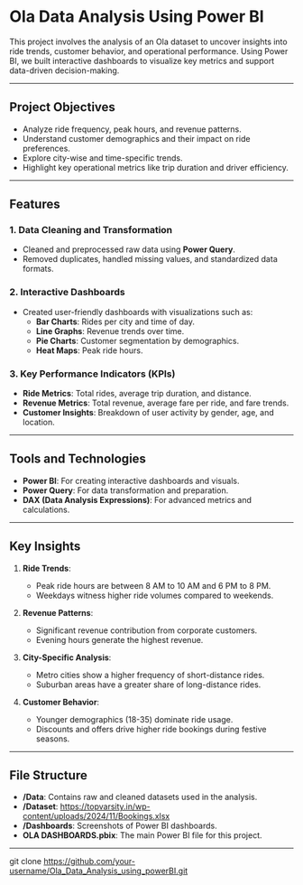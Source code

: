 # Ola Data Analysis Using Power BI

This project involves the analysis of an Ola dataset to uncover insights into ride trends, customer behavior, and operational performance. Using Power BI, we built interactive dashboards to visualize key metrics and support data-driven decision-making.

---

## Project Objectives

- Analyze ride frequency, peak hours, and revenue patterns.
- Understand customer demographics and their impact on ride preferences.
- Explore city-wise and time-specific trends.
- Highlight key operational metrics like trip duration and driver efficiency.

---

## Features

### 1. Data Cleaning and Transformation
- Cleaned and preprocessed raw data using **Power Query**.
- Removed duplicates, handled missing values, and standardized data formats.

### 2. Interactive Dashboards
- Created user-friendly dashboards with visualizations such as:
  - **Bar Charts**: Rides per city and time of day.
  - **Line Graphs**: Revenue trends over time.
  - **Pie Charts**: Customer segmentation by demographics.
  - **Heat Maps**: Peak ride hours.

### 3. Key Performance Indicators (KPIs)
- **Ride Metrics**: Total rides, average trip duration, and distance.
- **Revenue Metrics**: Total revenue, average fare per ride, and fare trends.
- **Customer Insights**: Breakdown of user activity by gender, age, and location.

---

## Tools and Technologies

- **Power BI**: For creating interactive dashboards and visuals.
- **Power Query**: For data transformation and preparation.
- **DAX (Data Analysis Expressions)**: For advanced metrics and calculations.

---

## Key Insights

1. **Ride Trends**:
   - Peak ride hours are between 8 AM to 10 AM and 6 PM to 8 PM.
   - Weekdays witness higher ride volumes compared to weekends.

2. **Revenue Patterns**:
   - Significant revenue contribution from corporate customers.
   - Evening hours generate the highest revenue.

3. **City-Specific Analysis**:
   - Metro cities show a higher frequency of short-distance rides.
   - Suburban areas have a greater share of long-distance rides.

4. **Customer Behavior**:
   - Younger demographics (18-35) dominate ride usage.
   - Discounts and offers drive higher ride bookings during festive seasons.

---

## File Structure

- **/Data**: Contains raw and cleaned datasets used in the analysis.
- **/Dataset**: https://topvarsity.in/wp-content/uploads/2024/11/Bookings.xlsx
- **/Dashboards**: Screenshots of Power BI dashboards.
- **OLA DASHBOARDS.pbix**: The main Power BI file for this project.

---


   git clone https://github.com/your-username/Ola_Data_Analysis_using_powerBI.git
